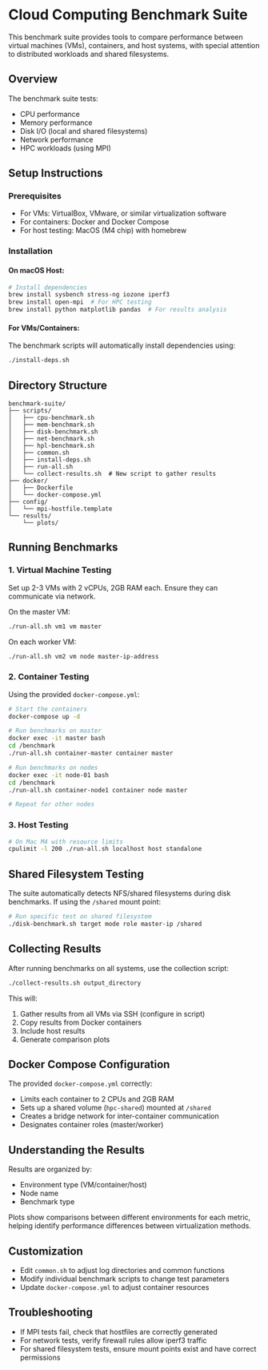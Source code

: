 # Cloud Computing Benchmark Suite

This benchmark suite provides tools to compare performance between virtual machines (VMs), containers, and host systems, with special attention to distributed workloads and shared filesystems.

## Overview

The benchmark suite tests:

- CPU performance
- Memory performance
- Disk I/O (local and shared filesystems)
- Network performance
- HPC workloads (using MPI)

## Setup Instructions

### Prerequisites

- For VMs: VirtualBox, VMware, or similar virtualization software
- For containers: Docker and Docker Compose
- For host testing: MacOS (M4 chip) with homebrew

### Installation

#### On macOS Host:

```bash
# Install dependencies
brew install sysbench stress-ng iozone iperf3
brew install open-mpi  # For HPC testing
brew install python matplotlib pandas  # For results analysis
```

#### For VMs/Containers:

The benchmark scripts will automatically install dependencies using:

```bash
./install-deps.sh
```

## Directory Structure

```
benchmark-suite/
├── scripts/
│   ├── cpu-benchmark.sh
│   ├── mem-benchmark.sh
│   ├── disk-benchmark.sh
│   ├── net-benchmark.sh
│   ├── hpl-benchmark.sh
│   ├── common.sh
│   ├── install-deps.sh
│   ├── run-all.sh
│   └── collect-results.sh  # New script to gather results
├── docker/
│   ├── Dockerfile
│   └── docker-compose.yml
├── config/
│   └── mpi-hostfile.template
└── results/
    └── plots/
```

## Running Benchmarks

### 1. Virtual Machine Testing

Set up 2-3 VMs with 2 vCPUs, 2GB RAM each. Ensure they can communicate via network.

On the master VM:

```bash
./run-all.sh vm1 vm master
```

On each worker VM:

```bash
./run-all.sh vm2 vm node master-ip-address
```

### 2. Container Testing

Using the provided `docker-compose.yml`:

```bash
# Start the containers
docker-compose up -d

# Run benchmarks on master
docker exec -it master bash
cd /benchmark
./run-all.sh container-master container master

# Run benchmarks on nodes
docker exec -it node-01 bash
cd /benchmark
./run-all.sh container-node1 container node master

# Repeat for other nodes
```

### 3. Host Testing

```bash
# On Mac M4 with resource limits
cpulimit -l 200 ./run-all.sh localhost host standalone
```

## Shared Filesystem Testing

The suite automatically detects NFS/shared filesystems during disk benchmarks. If using the `/shared` mount point:

```bash
# Run specific test on shared filesystem
./disk-benchmark.sh target mode role master-ip /shared
```

## Collecting Results

After running benchmarks on all systems, use the collection script:

```bash
./collect-results.sh output_directory
```

This will:

1. Gather results from all VMs via SSH (configure in script)
2. Copy results from Docker containers
3. Include host results
4. Generate comparison plots

## Docker Compose Configuration

The provided `docker-compose.yml` correctly:

- Limits each container to 2 CPUs and 2GB RAM
- Sets up a shared volume (`hpc-shared`) mounted at `/shared`
- Creates a bridge network for inter-container communication
- Designates container roles (master/worker)

## Understanding the Results

Results are organized by:

- Environment type (VM/container/host)
- Node name
- Benchmark type

Plots show comparisons between different environments for each metric, helping identify performance differences between virtualization methods.

## Customization

- Edit `common.sh` to adjust log directories and common functions
- Modify individual benchmark scripts to change test parameters
- Update `docker-compose.yml` to adjust container resources

## Troubleshooting

- If MPI tests fail, check that hostfiles are correctly generated
- For network tests, verify firewall rules allow iperf3 traffic
- For shared filesystem tests, ensure mount points exist and have correct permissions
